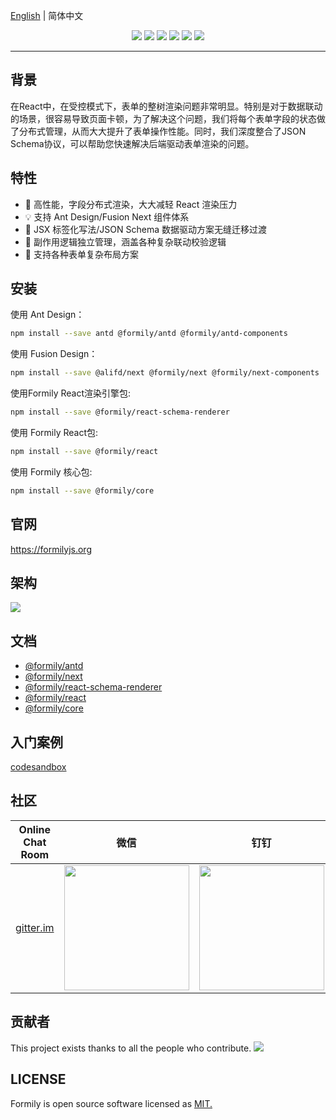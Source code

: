 [English](./README.md) | 简体中文

<p align="center">
<img src="https://img.alicdn.com/tfs/TB1DIpUu7L0gK0jSZFxXXXWHVXa-2500-1200.png">
<a href="https://www.npmjs.com/package/@formily/core"><img src="https://img.shields.io/npm/v/@formily/core.svg"></a>
<a href="https://www.npmjs.com/package/@formily/react"><img src="https://img.shields.io/npm/v/@formily/react.svg"></a>
<a href="https://travis-ci.com/alibaba/formily"><img src="https://travis-ci.com/alibaba/formily.svg?branch=master"></a>
<a href="https://standardjs.com"><img src="https://img.shields.io/badge/code_style-standard-brightgreen.svg"></a>
<a href="https://app.netlify.com/sites/formily/deploys"><img src="https://api.netlify.com/api/v1/badges/7145918b-9cb5-47f8-8a42-111969e232ef/deploy-status"/></a>
</p>

---

## 背景

在React中，在受控模式下，表单的整树渲染问题非常明显。特别是对于数据联动的场景，很容易导致页面卡顿，为了解决这个问题，我们将每个表单字段的状态做了分布式管理，从而大大提升了表单操作性能。同时，我们深度整合了JSON Schema协议，可以帮助您快速解决后端驱动表单渲染的问题。

## 特性

- 🚀 高性能，字段分布式渲染，大大减轻 React 渲染压力
- 💡 支持 Ant Design/Fusion Next 组件体系
- 🎨 JSX 标签化写法/JSON Schema 数据驱动方案无缝迁移过渡
- 🏅 副作用逻辑独立管理，涵盖各种复杂联动校验逻辑
- 🌯 支持各种表单复杂布局方案

## 安装

使用 Ant Design：

```bash
npm install --save antd @formily/antd @formily/antd-components
```

使用 Fusion Design：

```bash
npm install --save @alifd/next @formily/next @formily/next-components
```

使用Formily React渲染引擎包:

```bash
npm install --save @formily/react-schema-renderer
```

使用 Formily React包:

```bash
npm install --save @formily/react
```

使用 Formily 核心包:

```bash
npm install --save @formily/core
```

## 官网

https://formilyjs.org

## 架构

![](https://img.alicdn.com/tfs/TB1BvlRu4D1gK0jSZFsXXbldVXa-1882-1144.png)

## 文档

- [@formily/antd](./packages/antd/README.zh-cn.md)
- [@formily/next](./packages/next/README.zh-cn.md)
- [@formily/react-schema-renderer](./packages/react-schema-renderer/README.zh-cn.md)
- [@formily/react](./packages/react/README.zh-cn.md)
- [@formily/core](./packages/core/README.zh-cn.md)


## 入门案例

[codesandbox](https://codesandbox.io/s/o5up7)

## 社区


| Online Chat Room                                             | 微信                                                         | 钉钉 |
| ------------------------------------------------------------ | ------------------------------------------------------------ | ---- |
| [gitter.im](https://gitter.im/alibaba-formily/community?source=orgpage) | <img width="200" src="https://img.alicdn.com/tfs/TB1jhm5VNYaK1RjSZFnXXa80pXa-620-824.png"/> |   <img width="200" src="https://img.alicdn.com/tfs/TB1pHMzUrPpK1RjSZFFXXa5PpXa-620-818.png"/>   |

## 贡献者

This project exists thanks to all the people who contribute. 
<a href="https://github.com/alibaba/formily/graphs/contributors"><img src="https://opencollective.com/formily/contributors.svg?width=890" /></a>


## LICENSE

Formily is open source software licensed as
[MIT.](https://github.com/alibaba/formily/blob/master/LICENSE.md)
